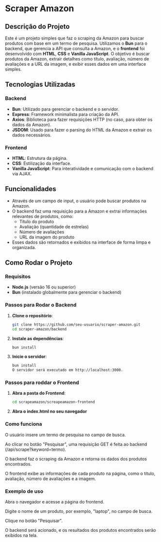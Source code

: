# Scraper Amazon

## Descrição do Projeto

Este é um projeto simples que faz o scraping da Amazon para buscar produtos com base em um termo de pesquisa. Utilizamos o **Bun** para o backend, que gerencia a API que consulta a Amazon, e o **frontend** foi desenvolvido com **HTML**, **CSS** e **Vanilla JavaScript**. O objetivo é buscar produtos da Amazon, extrair detalhes como título, avaliação, número de avaliações e a URL da imagem, e exibir esses dados em uma interface simples.

## Tecnologias Utilizadas

### Backend

- **Bun**: Utilizado para gerenciar o backend e o servidor.
- **Express**: Framework minimalista para criação da API.
- **Axios**: Biblioteca para fazer requisições HTTP (no caso, para obter os dados da Amazon).
- **JSDOM**: Usado para fazer o parsing do HTML da Amazon e extrair os dados necessários.

### Frontend

- **HTML**: Estrutura da página.
- **CSS**: Estilização da interface.
- **Vanilla JavaScript**: Para interatividade e comunicação com o backend via AJAX.

## Funcionalidades

- Através de um campo de input, o usuário pode buscar produtos na Amazon.
- O backend faz uma requisição para a Amazon e extrai informações relevantes de produtos, como:
  - Título do produto
  - Avaliação (quantidade de estrelas)
  - Número de avaliações
  - URL da imagem do produto
- Esses dados são retornados e exibidos na interface de forma limpa e organizada.

## Como Rodar o Projeto

### Requisitos

- **Node.js** (versão 16 ou superior)
- **Bun** (instalado globalmente para gerenciar o backend)

### Passos para Rodar o Backend

1. **Clone o repositório**:

   ```bash
   git clone https://github.com/seu-usuario/scraper-amazon.git
   cd scraper-amazon/backend

   ```

2. **Instale as dependências**:

   ```bash
   bun install

   ```

3. **Inicie o servidor**:

   ```bash
   bun install
   O servidor será executado em http://localhost:3000.
   ```

### Passos para roddar o Frontend

1. **Abra a pasta do Frontend**:

   ```bash
   cd scrapeamazon/screapeamazon-frontend
   ```

2. **Abra o index.html no seu navegador**

### Como funciona

O usuário insere um termo de pesquisa no campo de busca.

Ao clicar no botão "Pesquisar", uma requisição GET é feita ao backend (/api/scrape?keyword=termo).

O backend faz o scraping da Amazon e retorna os dados dos produtos encontrados.

O frontend exibe as informações de cada produto na página, como o título, avaliação, número de avaliações e a imagem.

### Exemplo de uso

Abra o navegador e acesse a página do frontend.

Digite o nome de um produto, por exemplo, "laptop", no campo de busca.

Clique no botão "Pesquisar".

O backend será acionado, e os resultados dos produtos encontrados serão exibidos na tela.
